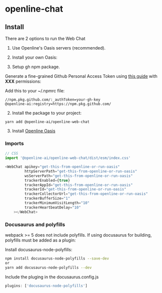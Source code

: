 # openline-chat

## Install
There are 2 options to run the Web Chat
1. Use Openline's Oasis servers (recommended).
2. Install your own Oasis:

1. Setup gh npm package.

Generate a fine-grained Github Personal Access Token using [this guide](https://docs.github.com/en/authentication/keeping-your-account-and-data-secure/creating-a-personal-access-token) with **XXX** permissions:

Add this to your ~/.npmrc file:

```
//npm.pkg.github.com/:_authToken=your-gh-key
@openline-ai:registry=https://npm.pkg.github.com/
```

2. Install the package to your project:
```
yarn add @openline-ai/openline-web-chat
```
3. Install [Openline Oasis](https://github.com/openline-ai/openline-oasis)

### Imports

```javascript
// CSS
import '@openline-ai/openline-web-chat/dist/esm/index.css'
```

```javascript
<WebChat apikey="get-this-from-openline-or-run-oasis" 
         httpServerPath="get-this-from-openline-or-run-oasis" 
         wsServerPath="get-this-from-openline-or-run-oasis" 
         trackerEnabled={true} 
         trackerAppId="get-this-from-openline-or-run-oasis" 
         trackerId="get-this-from-openline-or-run-oasis" 
         trackerCollectorUrl="get-this-from-openline-or-run-oasis" 
         trackerBufferSize="1" 
         trackerMinimumVisitLength="10" 
         trackerHeartbeatDelay="10"
    ></WebChat>
```

### Docusaurus and polyfills
webpack >= 5 does not include polyfills. 
If using docusaurus for building, polyfills must be added as a plugin:

Install docusaurus-node-polyfills:
```bash
npm install docusaurus-node-polyfills --save-dev
or
yarn add docusaurus-node-polyfills --dev
```

Include the pluging in the docusaurus.config.js
```javascript
plugins: ['docusaurus-node-polyfills']
```
